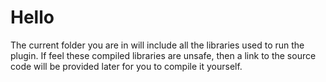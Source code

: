 # Hello
The current folder you are in will include all the libraries used to run the plugin. If feel these compiled libraries are unsafe, then a link to the source code will be provided later for you to compile it yourself.
